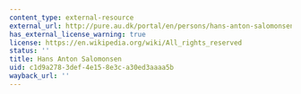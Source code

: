 ```yaml
---
content_type: external-resource
external_url: http://pure.au.dk/portal/en/persons/hans-anton-salomonsen%28ce23516d-35e3-4cd7-91ce-9a025e6a406f%29.html
has_external_license_warning: true
license: https://en.wikipedia.org/wiki/All_rights_reserved
status: ''
title: Hans Anton Salomonsen
uid: c1d9a278-3def-4e15-8e3c-a30ed3aaaa5b
wayback_url: ''
---
```

